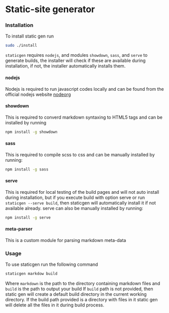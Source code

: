 # Static-site generator

### Installation 
To install static gen run 
```bash
sudo ./install
```

`staticgen` requires `nodejs`, and modules `showdown`, `sass`, and `serve` to generate builds, the installer will check if these are available during installation, if not, the installer automatically installs them.

#### nodejs
Nodejs is required to run javascript codes locally and can be found from the official nodejs website [nodeorg](https://nodejs-site)

#### showdown
This is required to converd markdown syntaxing to HTML5 tags and can be installed by running
```bash
npm install -g showdown
```

#### sass
This is required to compile scss to css and can be manually installed by running:
```bash
npm install -g sass
```

#### serve
This is required for local testing of the build pages and will not auto install during installation, but if you execute build with option serve or run `staticgen --serve build`, then staticgen will automatically install it if not available already.
serve can also be manually installed by running:
```bash
npm install -g serve
```
#### meta-parser
This is a custom module for parsing markdown meta-data

### Usage
To use staticgen run the following command
```bash
staticgen markdow build
```

Where `markdown` is the path to the directory containing markdown files and `build` is the path to output your build
If `build` path is not provided, then static gen will create a default build directory in the current working directory.
If the build path provided is a directory with files in it static gen will delete all the files in it during build process.


